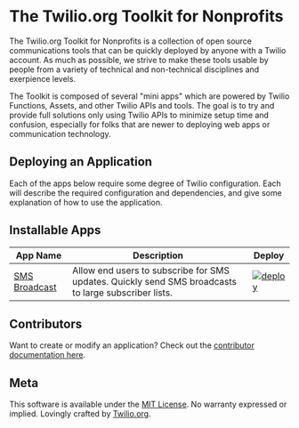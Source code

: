 # The Twilio.org Toolkit for Nonprofits

The Twilio.org Toolkit for Nonprofits is a collection of open source communications tools that can be quickly deployed by anyone with a Twilio account. As much as possible, we strive to make these tools usable by people from a variety of technical and non-technical disciplines and exerpience levels.

The Toolkit is composed of several "mini apps" which are powered by Twilio Functions, Assets, and other Twilio APIs and tools. The goal is to try and provide full solutions only using Twilio APIs to minimize setup time and confusion, especially for folks that are newer to deploying web apps or communication technology.

## Deploying an Application

Each of the apps below require some degree of Twilio configuration. Each will describe the required configuration and dependencies, and give some explanation of how to use the application.

## Installable Apps

| App Name | Description | Deploy |
| --- | --- | --- |
| [SMS Broadcast](docs/broadcast.md) | Allow end users to subscribe for SMS updates. Quickly send SMS broadcasts to large subscriber lists. | [![deploy](https://runtime.twil.io/assets/deploy.svg)](https://www.twilio.com/console/runtime/functions/manage?template=ttk-broadcast) |

## Contributors

Want to create or modify an application? Check out the [contributor documentation here](docs/contributors.md).

## Meta

This software is available under the [MIT License](LICENSE). No warranty expressed or implied. Lovingly crafted by [Twilio.org](https://www.twilio.org).
